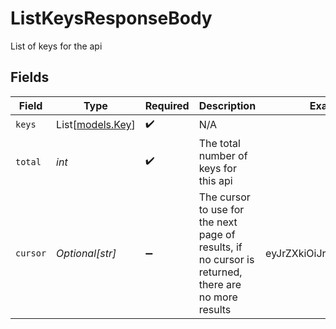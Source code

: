# ListKeysResponseBody

List of keys for the api


## Fields

| Field                                                                                               | Type                                                                                                | Required                                                                                            | Description                                                                                         | Example                                                                                             |
| --------------------------------------------------------------------------------------------------- | --------------------------------------------------------------------------------------------------- | --------------------------------------------------------------------------------------------------- | --------------------------------------------------------------------------------------------------- | --------------------------------------------------------------------------------------------------- |
| `keys`                                                                                              | List[[models.Key](../models/key.md)]                                                                | :heavy_check_mark:                                                                                  | N/A                                                                                                 |                                                                                                     |
| `total`                                                                                             | *int*                                                                                               | :heavy_check_mark:                                                                                  | The total number of keys for this api                                                               |                                                                                                     |
| `cursor`                                                                                            | *Optional[str]*                                                                                     | :heavy_minus_sign:                                                                                  | The cursor to use for the next page of results, if no cursor is returned, there are no more results | eyJrZXkiOiJrZXlfMTIzNCJ9                                                                            |